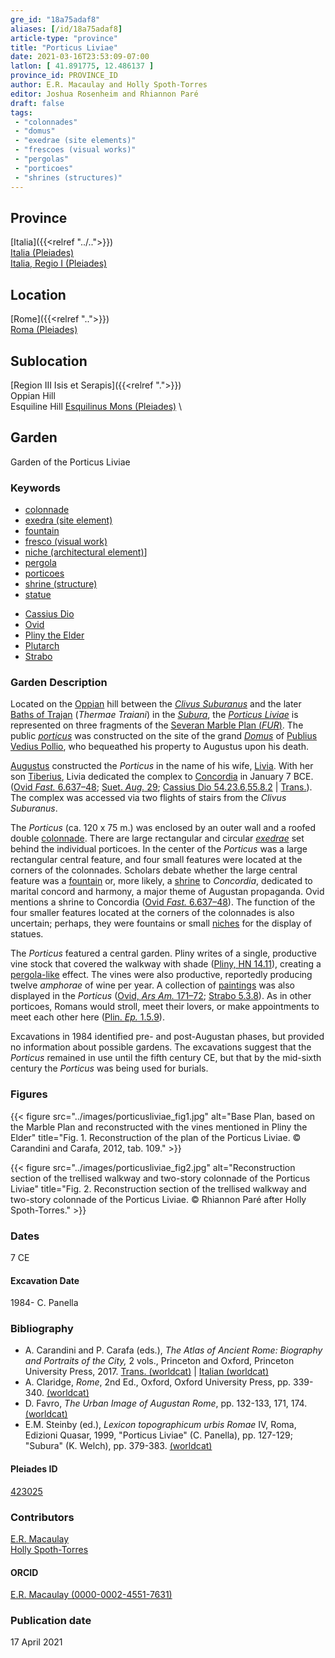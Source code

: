 ```yaml
---
gre_id: "18a75adaf8"
aliases: [/id/18a75adaf8]
article-type: "province"
title: "Porticus Liviae"
date: 2021-03-16T23:53:09-07:00
latlon: [ 41.891775, 12.486137 ]
province_id: PROVINCE_ID
author: E.R. Macaulay and Holly Spoth-Torres
editor: Joshua Rosenheim and Rhiannon Paré
draft: false
tags:
 - "colonnades"
 - "domus"
 - "exedrae (site elements)"
 - "frescoes (visual works)"
 - "pergolas"
 - "porticoes"
 - "shrines (structures)"
---
```


## Province

[Italia]({{<relref "../..">}}) \
[Italia (Pleiades)](https://pleiades.stoa.org/places/1052) \
[Italia, Regio I (Pleiades)](https://pleiades.stoa.org/places/441075550)
<!-- -->
## Location

[Rome]({{<relref "..">}}) \
[Roma (Pleiades)](https://pleiades.stoa.org/places/423025)
<!-- -->
## Sublocation

[Region III Isis et Serapis]({{<relref ".">}}) \
Oppian Hill \
Esquiline Hill [Esquilinus Mons (Pleiades)](https://pleiades.stoa.org/places/679976755) \
<!-- -->
<!-- -->
<!-- -->
## Garden

Garden of the Porticus Liviae <!--There does not appear to be a Pleiades place resource for this garden-->
<!-- -->
### Keywords
<!-- -->
- [colonnade](http://vocab.getty.edu/page/aat/300002613)
- [exedra (site element)](http://vocab.getty.edu/page/aat/300081589)
- [fountain](http://vocab.getty.edu/page/aat/300006179)
- [fresco (visual work)](http://vocab.getty.edu/page/aat/300177433)
- [niche (architectural element)](http://vocab.getty.edu/page/aat/300002704)]
- [pergola](http://vocab.getty.edu/page/aat/300006783)
- [porticoes](http://vocab.getty.edu/page/aat/300004145)
- [shrine (structure)](http://vocab.getty.edu/page/aat/300007558)
- [statue](http://vocab.getty.edu/page/aat/300047600)
<!-- -->
- [Cassius Dio](http://catalog.perseus.org/cite-collections/authors/urn:cite:perseus:author.328)
- [Ovid](http://catalog.perseus.org/cite-collections/authors/urn:cite:perseus:author.1018)
- [Pliny the Elder](http://catalog.perseus.org/cite-collections/authors/urn:cite:perseus:author.1141)
- [Plutarch](http://catalog.perseus.org/cite-collections/authors/urn:cite:perseus:author.1144)
- [Strabo](http://catalog.perseus.org/cite-collections/authors/urn:cite:perseus:author.1333)
<!-- -->
### Garden Description
<!-- -->
Located on the [Oppian](https://en.wikipedia.org/wiki/Oppian_Hill) hill between the [*Clivus Suburanus*](https://pleiades.stoa.org/places/821658053) and the later [Baths of Trajan](https://en.wikipedia.org/wiki/Baths_of_Trajan) (*Thermae Traiani*) in the [*Subura*](https://pleiades.stoa.org/places/451696383), the [*Porticus Liviae*](https://www.digitalaugustanrome.org/records/porticus-liviae) is represented on three fragments of the [Severan Marble Plan (*FUR*)](https://formaurbis.stanford.edu/index.php?field0=all&search0=liviae&op0=and&field1=all&search1=porticus). The public [*porticus*](http://vocab.getty.edu/page/aat/300004145) was constructed on the site of the grand [*Domus*](https://en.wikipedia.org/wiki/Domus) of [Publius Vedius Pollio](https://en.wikipedia.org/wiki/Vedius_Pollio), who bequeathed his property to Augustus upon his death.

[Augustus](https://en.wikipedia.org/wiki/Augustus) constructed the *Porticus* in the name of his wife, [Livia](https://en.wikipedia.org/wiki/Livia). With her son [Tiberius](https://www.britannica.com/biography/Tiberius), Livia dedicated the complex to [Concordia](https://en.wikipedia.org/wiki/Concordia_(mythology)) in January 7 BCE. ([Ovid *Fast.* 6.637–48](http://data.perseus.org/citations/urn:cts:latinLit:phi0959.phi007.perseus-lat1:6); [Suet. *Aug.* 29](http://data.perseus.org/texts/urn:cts:latinLit:phi1348.abo012.perseus-lat1); [Cassius Dio 54.23.6](http://data.perseus.org/citations/urn:cts:greekLit:tlg0385.tlg001.perseus-grc1:54.23.6),[55.8.2](http://data.perseus.org/citations/urn:cts:greekLit:tlg0385.tlg001.perseus-grc1:55.8.2) | [Trans.](https://bit.ly/CDioWPT)). The complex was accessed via two flights of stairs from the *Clivus Suburanus*.

The *Porticus* (ca. 120 x 75 m.) was enclosed by an outer wall and a roofed double [colonnade](http://vocab.getty.edu/page/aat/300002613). There are large rectangular and circular [*exedrae*](http://vocab.getty.edu/page/aat/300081589) set behind the individual porticoes. In the center of the *Porticus* was a large rectangular central feature, and four small features were located at the corners of the colonnades. Scholars debate whether the large central feature was a [fountain](http://vocab.getty.edu/page/aat/300006179) or, more likely, a [shrine](http://vocab.getty.edu/page/aat/300007558) to *Concordia*, dedicated to marital concord and harmony, a major theme of Augustan propaganda. Ovid mentions a shrine to Concordia ([Ovid *Fast.* 6.637–48](http://data.perseus.org/citations/urn:cts:latinLit:phi0959.phi007.perseus-lat1:6)). The function of the four smaller features located at the corners of the colonnades is also uncertain; perhaps, they were fountains or small [niches](http://vocab.getty.edu/page/aat/300002704) for the display of statues.

The *Porticus* featured a central garden. Pliny writes of a single, productive vine stock that covered the walkway with shade ([Pliny, HN 14.11](http://data.perseus.org/citations/urn:cts:latinLit:phi0978.phi001.perseus-lat1:14.11)), creating a [pergola-like](http://vocab.getty.edu/page/aat/300006783) effect. The vines were also productive, reportedly producing twelve *amphorae* of wine per year. A collection of [paintings](http://vocab.getty.edu/page/aat/300177433) was also displayed in the *Porticus* ([Ovid, *Ars Am.* 171–72](http://data.perseus.org/citations/urn:cts:latinLit:phi0959.phi004.perseus-lat1:1); [Strabo 5.3.8](http://data.perseus.org/citations/urn:cts:greekLit:tlg0099.tlg001.perseus-grc1:5.3.8)). As in other porticoes, Romans would stroll, meet their lovers, or make appointments to meet each other here ([Plin. *Ep.* 1.5.9](http://data.perseus.org/citations/urn:cts:latinLit:phi1318.phi001.perseus-lat1:1.5)).

Excavations in 1984 identified pre- and post-Augustan phases, but provided no information about possible gardens. The excavations suggest that the *Porticus* remained in use until the fifth century CE, but that by the mid-sixth century the *Porticus* was being used for burials.
<!-- -->
### Figures
<!-- -->
{{< figure src="../images/porticusliviae_fig1.jpg" alt="Base Plan, based on the Marble Plan and reconstructed with the vines mentioned in Pliny the Elder" title="Fig. 1. Reconstruction of the plan of the Porticus Liviae. © Carandini and Carafa, 2012, tab. 109." >}}
<!-- -->
{{< figure src="../images/porticusliviae_fig2.jpg" alt="Reconstruction section of the trellised walkway and two-story colonnade of the Porticus Liviae" title="Fig. 2. Reconstruction section of the trellised walkway and two-story colonnade of the Porticus Liviae. © Rhiannon Paré after Holly Spoth-Torres." >}}
<!-- -->
<!--{{< figure src="../images/.jpg" alt="Entrance to the Porticus Liviae" title="Fig. 3. Entrance to the Porticus Liviae. © Holly Spoth-Torres." >}}-->
<!-- -->
### Dates

7 CE
<!-- -->
#### Excavation Date

1984- C. Panella
<!-- -->
### Bibliography
<!-- -->
* A. Carandini and P. Carafa (eds.), *The Atlas of Ancient Rome: Biography and Portraits of the City,* 2 vols., Princeton and Oxford, Princeton University Press, 2017. [Trans. (worldcat)](http://www.worldcat.org/oclc/980303776) | [Italian (worldcat)](http://www.worldcat.org/oclc/903328667)
* A. Claridge, *Rome*, 2nd Ed., Oxford, Oxford University Press, pp. 339-340. [(worldcat)](http://www.worldcat.org/oclc/1158433558)
* D. Favro, *The Urban Image of Augustan Rome*, pp. 132-133, 171, 174. [(worldcat)](http://www.worldcat.org/oclc/914906877)
* E.M. Steinby (ed.), *Lexicon topographicum urbis Romae* IV, Roma, Edizioni Quasar, 1999, "Porticus Liviae" (C. Panella), pp. 127-129; "Subura" (K. Welch), pp. 379-383. [(worldcat)](http://www.worldcat.org/oclc/772398569)
<!--correct citation format? compare with Domus Aurea-->
<!-- -->
#### Pleiades ID

[423025](https://pleiades.stoa.org/places/423025)
<!-- Pleiades resource for Location (Roma), not for Porticus Liviae -->
<!-- -->
### Contributors

[E.R. Macaulay](https://emacaulaylewis.com)\
[Holly Spoth-Torres](https://huddleak.com/meet-the-team/) <!--Is this a good website for Spoth-Torres?-->
<!-- -->
#### ORCID

[E.R. Macaulay (0000-0002-4551-7631)](https://orcid.org/0000-0002-4551-7631)
<!--ORCID for Holly J. Spoth/Holly Spoth-Torres-->
<!-- -->
### Publication date
<!-- -->
17 April 2021

